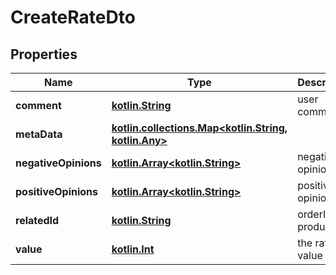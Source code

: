 # CreateRateDto

## Properties
Name | Type | Description | Notes
------------ | ------------- | ------------- | -------------
**comment** | [**kotlin.String**](.md) | user comment |  [optional]
**metaData** | [**kotlin.collections.Map&lt;kotlin.String, kotlin.Any&gt;**](.md) |  |  [optional]
**negativeOpinions** | [**kotlin.Array&lt;kotlin.String&gt;**](.md) | negative opinions |  [optional]
**positiveOpinions** | [**kotlin.Array&lt;kotlin.String&gt;**](.md) | positive opinions |  [optional]
**relatedId** | [**kotlin.String**](.md) | orderId, productId,... |  [optional]
**value** | [**kotlin.Int**](.md) | the rate value |  [optional]
